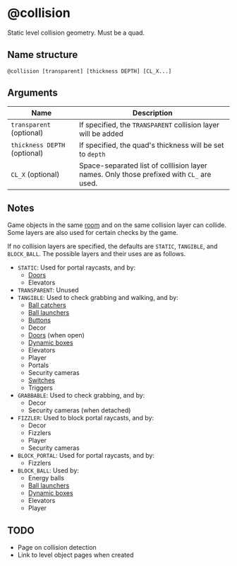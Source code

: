 # @collision

Static level collision geometry. Must be a quad.

## Name structure

```
@collision [transparent] [thickness DEPTH] [CL_X...]
```

## Arguments

| Name                         | Description                                                                              |
| ---------------------------- | ---------------------------------------------------------------------------------------- |
| `transparent` (optional)     | If specified, the `TRANSPARENT` collision layer will be added                            |
| `thickness DEPTH` (optional) | If specified, the quad's thickness will be set to `depth`                                |
| `CL_X` (optional)            | Space-separated list of colllision layer names. Only those prefixed with `CL_` are used. |

## Notes

Game objects in the same [room](./room.md) and on the same collision layer can
collide. Some layers are also used for certain checks by the game.

If no collision layers are specified, the defaults are `STATIC`, `TANGIBLE`, and
`BLOCK_BALL`. The possible layers and their uses are as follows.

* `STATIC`: Used for portal raycasts, and by:
    * [Doors](./door.md)
    * Elevators
* `TRANSPARENT`: Unused
* `TANGIBLE`: Used to check grabbing and walking, and by:
    * [Ball catchers](./ball_catcher.md)
    * [Ball launchers](./ball_launcher.md)
    * [Buttons](./button.md)
    * Decor
    * [Doors](./door.md) (when open)
    * [Dynamic boxes](./dynamic_box.md)
    * Elevators
    * Player
    * Portals
    * Security cameras
    * [Switches](./switch.md)
    * Triggers
* `GRABBABLE`: Used to check grabbing, and by:
    * Decor
    * Security cameras (when detached)
* `FIZZLER`: Used to block portal raycasts, and by:
    * Decor
    * Fizzlers
    * Player
    * Security cameras
* `BLOCK_PORTAL`: Used for portal raycasts, and by:
    * Fizzlers
* `BLOCK_BALL`: Used by:
    * Energy balls
    * [Ball launchers](./ball_launcher.md)
    * [Dynamic boxes](./dynamic_box.md)
    * Elevators
    * Player

## TODO

* Page on collision detection
* Link to level object pages when created
